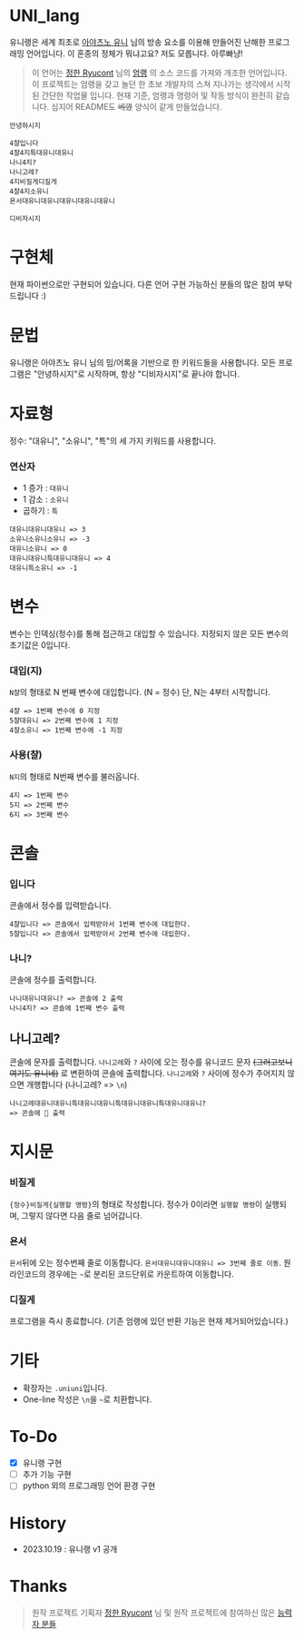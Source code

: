 # UNI_lang
유니랭은 세계 최초로 [아야츠노 유니](https://www.youtube.com/@ayatsunoyuni) 님의 방송 요소를 이용해 만들어진 난해한 프로그래밍 언어입니다.
이 혼종의 정체가 뭐냐고요? 저도 모릅니다. 아루빠냥!

>이 언어는  [정한 Ryucont](https://github.com/rycont) 님의 [엄랭](https://github.com/rycont/umjunsik-lang) 의 소스 코드를 가져와 개조한 언어입니다. 
>이 프로젝트는 엄랭을 갖고 놀던 한 초보 개발자의 스쳐 지나가는 생각에서 시작 된 간단한 작업물 입니다.
>현재 기준, 엄랭과 명령어 및 작동 방식이 완전히 같습니다.
>심지어 README도 ~~베꼈~~ 양식이 같게 만들었습니다.

```
안녕하시지

4챨입니다
4챨4지특대유니대유니
나니4지?
나니고레?
4지비질게디질게
4챨4지소유니
욘서대유니대유니대유니대유니대유니

디비자시지
```

# 구현체
현재 파이썬으로만 구현되어 있습니다.
다른 언어 구현 가능하신 분들의 많은 참여 부탁드립니다 :)


# 문법
유니랭은 아야츠노 유니 님의 밈/어록을 기반으로 한 키워드들을 사용합니다.
모든 프로그램은 "안녕하시지"로 시작하며, 항상 "디비자시지"로 끝나야 합니다.

# 자료형
정수: "대유니", "소유니", "특"의 세 가지 키워드를 사용합니다.
### 연산자

 - 1 증가 : `대유니`
 - 1 감소 : `소유니`
 - 곱하기 : `특`
```
대유니대유니대유니 => 3
소유니소유니소유니 => -3
대유니소유니 => 0
대유니대유니특대유니대유니 => 4
대유니특소유니 => -1
```

# 변수
변수는 인덱싱(정수)를 통해 접근하고 대입할 수 있습니다.
지정되지 않은 모든 변수의 초기값은 0입니다.
### 대입(지)
`N챨`의  형태로 N 번째 변수에 대입합니다. (N = 정수)
단, N는 4부터 시작합니다.
```
4챨 => 1번째 변수에 0 지정
5챨대유니 => 2번째 변수에 1 지정
4챨소유니 => 1번째 변수에 -1 지정
```
### 사용(챨)
`N지`의 형태로 N번째 변수를 불러옵니다.
```
4지 => 1번째 변수
5지 => 2번째 변수
6지 => 3번째 변수
```
# 콘솔
### 입니다
콘솔에서 정수를 입력받습니다.
```
4챨입니다 => 콘솔에서 입력받아서 1번째 변수에 대입한다.
5챨입니다 => 콘솔에서 입력받아서 2번째 변수에 대입한다.
```
### 나니?
콘솔에 정수를 출력합니다.
```
나니대유니대유니? => 콘솔에 2 출력
나니4지? => 콘솔에 1번째 변수 출력
```
## 나니고레?
콘솔에 문자를 출력합니다. `나니고레`와 `?` 사이에 오는 정수를 유니코드 문자 ~~(그러고보니 여기도 유니네)~~ 로 변환하여 콘솔에 출력합니다.
`나니고레`와 `?` 사이에 정수가 주어지지 않으면 개행합니다 (나니고레? => `\n`)
```
나니고레대유니대유니특대유니대유니특대유니대유니특대유니대유니?
=> 콘솔에  출력
```
# 지시문
### 비질게
`{정수}비질게{실행할 명령}`의 형태로 작성합니다.
정수가 0이라면 `실행할 명령`이 실행되며, 그렇지 않다면 다음 줄로 넘어갑니다.
### 욘서
`욘서`뒤에 오는 정수번째 줄로 이동합니다.
`욘서대유니대유니대유니 => 3번째 줄로 이동`. 원라인코드의 경우에는 `~`로 분리된 코드단위로 카운트하여 이동합니다.
### 디질게
프로그램을 즉시 종료합니다. 
(기존 엄랭에 있던 반환 기능은 현재 제거되어있습니다.)
# 기타

 - 확장자는 `.uniuni`입니다.
 - One-line 작성은 `\n`을 `~`로 치환합니다.
# To-Do
 - [x] 유니랭 구현
 - [ ] 추가 기능 구현
 - [ ] python 외의 프로그래밍 언어 환경 구현
# History
 - 2023.10.19 : 유니랭 v1 공개

# Thanks 
> 원작 프로젝트 기획자 [정한 Ryucont](https://github.com/rycont) 님 및 원작 프로젝트에 참여하신 많은 [능력자 분들](https://github.com/rycont/umjunsik-lang/blob/master/README.md#contributors-)
